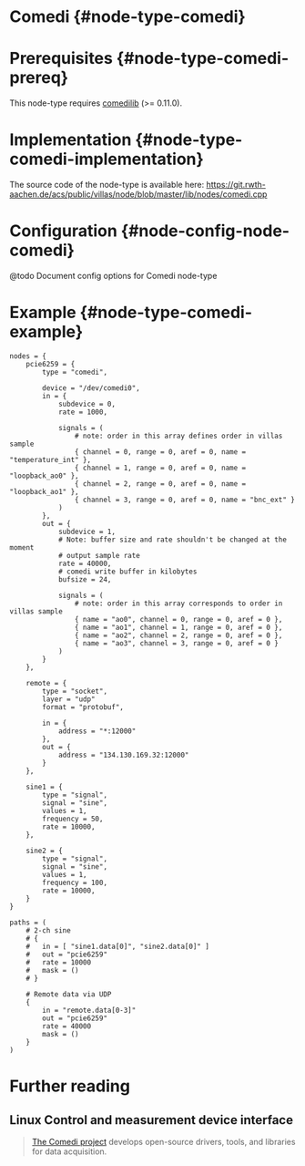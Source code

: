 # Comedi {#node-type-comedi}

# Prerequisites {#node-type-comedi-prereq}

This node-type requires [comedilib](http://comedi.org) (>= 0.11.0).

# Implementation {#node-type-comedi-implementation}

The source code of the node-type is available here:
https://git.rwth-aachen.de/acs/public/villas/node/blob/master/lib/nodes/comedi.cpp

# Configuration {#node-config-node-comedi}

@todo Document config options for Comedi node-type

# Example {#node-type-comedi-example}

``` url="external/node/etc/examples/nodes/comedi.conf" title="node/etc/examples/nodes/comedi.conf"
nodes = {
	pcie6259 = {
		type = "comedi",

		device = "/dev/comedi0",
		in = {
			subdevice = 0,
			rate = 1000,
			
			signals = (
				# note: order in this array defines order in villas sample
				{ channel = 0, range = 0, aref = 0, name = "temperature_int" },
				{ channel = 1, range = 0, aref = 0, name = "loopback_ao0" },
				{ channel = 2, range = 0, aref = 0, name = "loopback_ao1" },
				{ channel = 3, range = 0, aref = 0, name = "bnc_ext" }
			)
		},
		out = {
			subdevice = 1,
			# Note: buffer size and rate shouldn't be changed at the moment
			# output sample rate
			rate = 40000,
			# comedi write buffer in kilobytes
			bufsize = 24,
			
			signals = (
				# note: order in this array corresponds to order in villas sample
				{ name = "ao0", channel = 0, range = 0, aref = 0 },
				{ name = "ao1", channel = 1, range = 0, aref = 0 },
				{ name = "ao2", channel = 2, range = 0, aref = 0 },
				{ name = "ao3", channel = 3, range = 0, aref = 0 }
			)
		}
	},

	remote = {
		type = "socket",
		layer = "udp"
		format = "protobuf",
		
		in = {
			address = "*:12000"
		},
		out = {
			address = "134.130.169.32:12000"
		}
	},

	sine1 = {
		type = "signal",
		signal = "sine",
		values = 1,
		frequency = 50,
		rate = 10000,
	},

	sine2 = {
		type = "signal",
		signal = "sine",
		values = 1,
		frequency = 100,
		rate = 10000,
	}
}

paths = (
	# 2-ch sine
	# {
	# 	in = [ "sine1.data[0]", "sine2.data[0]" ]
	# 	out = "pcie6259"
	# 	rate = 10000
	# 	mask = ()
	# }

	# Remote data via UDP
	{
		in = "remote.data[0-3]"
		out = "pcie6259"
		rate = 40000
		mask = ()
	}
)
```

# Further reading

## Linux Control and measurement device interface

> [The Comedi project](http://comedi.org) develops open-source drivers, tools, and libraries for data acquisition.
